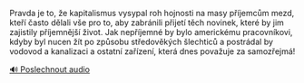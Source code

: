 
Pravda je to, že kapitalismus vysypal roh hojnosti na masy příjemcům mezd, kteří často dělali vše pro to, aby zabránili přijetí těch novinek, které by jim zajistily příjemnější život. Jak nepříjemné by bylo americkému pracovníkovi, kdyby byl nucen žít po způsobu středověkých šlechticů a postrádal by vodovod a kanalizaci a ostatní zařízení, která dnes považuje za samozřejmá!

[🔊 Poslechnout audio](/data/7-paragraphs/audio/chapter_111/para_007-Pravda-je-to-e-kapitalismus-vysypal-roh-hojnosti.mp3)

